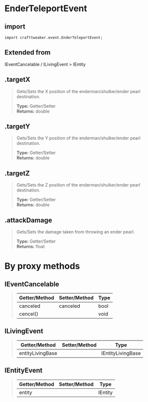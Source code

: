 # EnderTeleportEvent

## import 
`import crafttweaker.event.EnderTeleportEvent;`

## Extended from
IEventCancelable / ILivingEvent > IEntity

## .targetX
> Gets/Sets the X position of the enderman/shulker/ender pearl destination.
>
> **Type:** Getter/Setter  
> **Returns:** double

## .targetY
> Gets/Sets the Y position of the enderman/shulker/ender pearl destination.
>
> **Type:** Getter/Setter  
> **Returns:** double

## .targetZ
> Gets/Sets the Z position of the enderman/shulker/ender pearl destination.
>
> **Type:** Getter/Setter  
> **Returns:** double

## .attackDamage
> Gets/Sets the damage taken from throwing an ender pearl.
>
> **Type:** Getter/Setter  
> **Returns:** float

# By proxy methods

## IEventCancelable
> | Getter/Method   | Setter/Method     | Type                  |
> |-----------------|-------------------|-----------------------|
> | canceled        | canceled          | bool                  |
> | cencel()        |                   | void                  |

## ILivingEvent
> | Getter/Method   | Setter/Method     | Type                  |
> |-----------------|-------------------|-----------------------|
> | entityLivingBase|                   | IEntityLivingBase     |

## IEntityEvent
> | Getter/Method   | Setter/Method     | Type                  |
> |-----------------|-------------------|-----------------------|
> | entity          |                   | IEntity               |